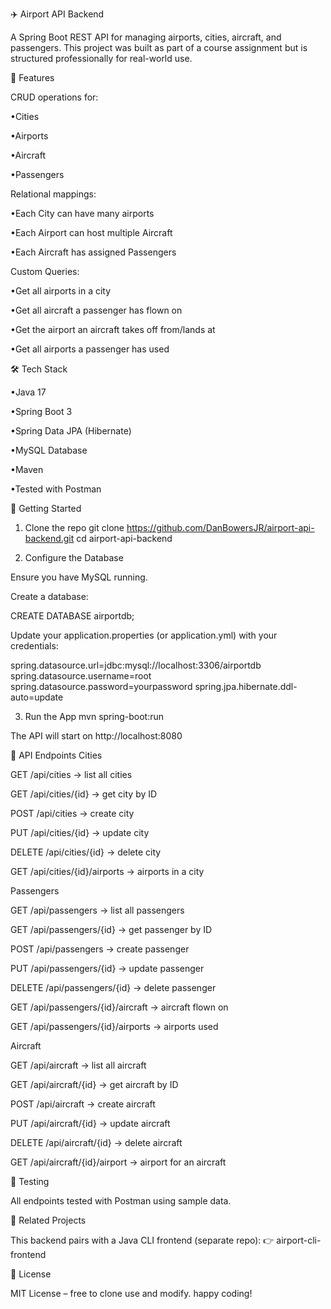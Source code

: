 ✈️ Airport API Backend

A Spring Boot REST API for managing airports, cities, aircraft, and passengers.
This project was built as part of a course assignment but is structured professionally for real-world use.

📌 Features

CRUD operations for:

•Cities

•Airports

•Aircraft

•Passengers

Relational mappings:

•Each City can have many airports

•Each Airport can host multiple Aircraft

•Each Aircraft has assigned Passengers

Custom Queries:

•Get all airports in a city

•Get all aircraft a passenger has flown on

•Get the airport an aircraft takes off from/lands at

•Get all airports a passenger has used

🛠️ Tech Stack

•Java 17

•Spring Boot 3

•Spring Data JPA (Hibernate)

•MySQL Database

•Maven

•Tested with Postman

🚀 Getting Started
1. Clone the repo
git clone https://github.com/DanBowersJR/airport-api-backend.git
cd airport-api-backend

2. Configure the Database

Ensure you have MySQL running.

Create a database:

CREATE DATABASE airportdb;


Update your application.properties (or application.yml) with your credentials:

spring.datasource.url=jdbc:mysql://localhost:3306/airportdb
spring.datasource.username=root
spring.datasource.password=yourpassword
spring.jpa.hibernate.ddl-auto=update

3. Run the App
mvn spring-boot:run


The API will start on http://localhost:8080

📡 API Endpoints
Cities

GET /api/cities → list all cities

GET /api/cities/{id} → get city by ID

POST /api/cities → create city

PUT /api/cities/{id} → update city

DELETE /api/cities/{id} → delete city

GET /api/cities/{id}/airports → airports in a city

Passengers

GET /api/passengers → list all passengers

GET /api/passengers/{id} → get passenger by ID

POST /api/passengers → create passenger

PUT /api/passengers/{id} → update passenger

DELETE /api/passengers/{id} → delete passenger

GET /api/passengers/{id}/aircraft → aircraft flown on

GET /api/passengers/{id}/airports → airports used

Aircraft

GET /api/aircraft → list all aircraft

GET /api/aircraft/{id} → get aircraft by ID

POST /api/aircraft → create aircraft

PUT /api/aircraft/{id} → update aircraft

DELETE /api/aircraft/{id} → delete aircraft

GET /api/aircraft/{id}/airport → airport for an aircraft

🧪 Testing

All endpoints tested with Postman using sample data.

📂 Related Projects

This backend pairs with a Java CLI frontend (separate repo):
👉 airport-cli-frontend

📄 License

MIT License – free to clone use and modify. happy coding!
